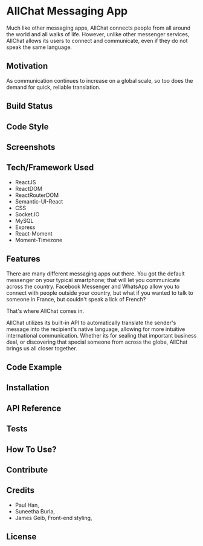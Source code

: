 # AllChat Messaging App

Much like other messaging apps, AllChat connects people from all around the world and all walks of life. However, unlike other messenger services, AllChat allows its users to connect and communicate, even if they do not speak the same language.

## Motivation

As communication continues to increase on a global scale, so too does the demand for quick, reliable translation.

## Build Status

## Code Style

## Screenshots

## Tech/Framework Used

- ReactJS
- ReactDOM
- ReactRouterDOM
- Semantic-UI-React
- CSS
- Socket.IO
- MySQL
- Express
- React-Moment
- Moment-Timezone


## Features

There are many different messaging apps out there. You got the default messenger on your typical smartphone; that will let you communicate across the country. Facebook Messenger and WhatsApp allow you to connect with people outside your country, but what if you wanted to talk to someone in France, but couldn't speak a lick of French? 

That's where AllChat comes in. 

AllChat utilizes its built-in API to automatically translate the sender's message into the recipient's native language, allowing for more intuitive international communication. Whether its for sealing that important business deal, or discovering that special someone from across the globe, AllChat brings us all closer together.

## Code Example

## Installation

## API Reference

## Tests

## How To Use?

## Contribute

## Credits

- Paul Han, 
- Suneetha Burla, 
- James Geib, Front-end styling,

## License

